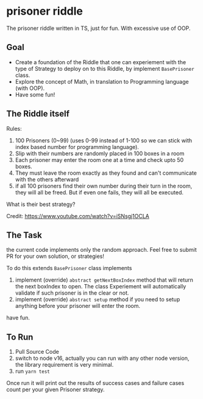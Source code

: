 # prisoner riddle

The prisoner riddle written in TS, just for fun. With excessive use of OOP.

## Goal

- Create a foundation of the Riddle that one can experiement with the type of Strategy to deploy on to this Riddle, by implement `BasePrisoner` class.
- Explore the concept of Math, in translation to Programming language (with OOP).
- Have some fun!

## The Riddle itself

Rules:

1. 100 Prisoners (0~99) (uses 0-99 instead of 1-100 so we can stick with index based number for programming language).
1. Slip with their numbers are randomly placed in 100 boxes in a room
1. Each prisoner may enter the room one at a time and check upto 50 boxes.
1. They must leave the room exactly as they found and can't communicate with the others afterward
1. if all 100 prisoners find their own number during their turn in the room, they will all be freed. But if even one fails, they will all be executed.

What is their best strategy?

Credit: https://www.youtube.com/watch?v=iSNsgj1OCLA

## The Task

the current code implements only the random approach. Feel free to submit PR for your own solution, or strategies!

To do this extends `BasePrisoner` class implements

1. implement (override) `abstract getNextBoxIndex` method that will return the next boxIndex to open. The class Experiement will automatically validate if such prisoner is in the clear or not.
1. implement (override) `abstract setup` method if you need to setup anything before your prisoner will enter the room.

have fun.

## To Run

1. Pull Source Code
1. switch to node v16, actually you can run with any other node version, the library requirement is very minimal.
1. run `yarn test`

Once run it will print out the results of success cases and failure cases count per your given Prisoner strategy.